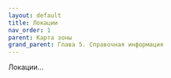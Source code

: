 ```yaml
---
layout: default
title: Локации
nav_order: 1
parent: Карта зоны
grand_parent: Глава 5. Справочная информация
---
```


Локации...